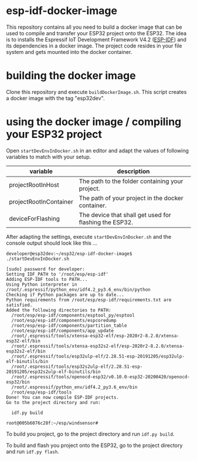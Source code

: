 # esp-idf-docker-image
This repository contains all you need to build a docker image that can be used to compile and transfer your ESP32 project onto the ESP32. The idea is to installs the Espressif IoT Development Framework V4.2 ([ESP-IDF](https://docs.espressif.com/projects/esp-idf/en/latest/esp32/)) and its dependencies in a docker image. The project code resides in your file system and gets mounted into the docker container. 

# building the docker image

Clone this repository and execute `buildDockerImage.sh`. This script creates a docker image with the tag "esp32dev".

# using the docker image / compiling your ESP32 project

Open `startDevEnvInDocker.sh` in an editor and adapt the values of following variables to match with your setup.

|variable|description|
|----------------------|------------------------------------------------------|
|projectRootInHost     |The path to the folder containing your project.       |
|projectRootInContainer|The path of your project in the docker container.     |
|deviceForFlashing     |The device that shall get used for flashing the ESP32.|


After adapting the settings, execute `startDevEnvInDocker.sh` and the console output should look like this ...


```
developer@esp32dev:~/esp32/esp-idf-docker-image$ ./startDevEnvInDocker.sh 

[sudo] password for developer: 
Setting IDF_PATH to '/root/esp/esp-idf'
Adding ESP-IDF tools to PATH...
Using Python interpreter in /root/.espressif/python_env/idf4.2_py3.6_env/bin/python
Checking if Python packages are up to date...
Python requirements from /root/esp/esp-idf/requirements.txt are satisfied.
Added the following directories to PATH:
  /root/esp/esp-idf/components/esptool_py/esptool
  /root/esp/esp-idf/components/espcoredump
  /root/esp/esp-idf/components/partition_table
  /root/esp/esp-idf/components/app_update
  /root/.espressif/tools/xtensa-esp32-elf/esp-2020r2-8.2.0/xtensa-esp32-elf/bin
  /root/.espressif/tools/xtensa-esp32s2-elf/esp-2020r2-8.2.0/xtensa-esp32s2-elf/bin
  /root/.espressif/tools/esp32ulp-elf/2.28.51-esp-20191205/esp32ulp-elf-binutils/bin
  /root/.espressif/tools/esp32s2ulp-elf/2.28.51-esp-20191205/esp32s2ulp-elf-binutils/bin
  /root/.espressif/tools/openocd-esp32/v0.10.0-esp32-20200420/openocd-esp32/bin
  /root/.espressif/python_env/idf4.2_py3.6_env/bin
  /root/esp/esp-idf/tools
Done! You can now compile ESP-IDF projects.
Go to the project directory and run:

  idf.py build

root@005b6076c28f:~/esp/windsensor#
```

To build you project, go to the project directory and run `idf.py build`.

To build and flash you project onto the ESP32, go to the project directory and run `idf.py flash`.
